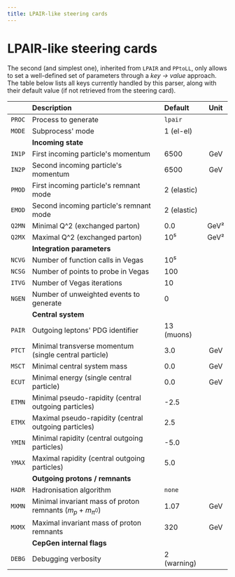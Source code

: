 ```yaml
---
title: LPAIR-like steering cards
---
```


# LPAIR-like steering cards

The second (and simplest one), inherited from `LPAIR` and `PPtoLL`, only allows to set a well-defined set of parameters through a *key → value* approach.
The table below lists all keys currently handled by this parser, along with their default value (if not retrieved from the steering card).

|        | Description                                                     | Default    | Unit |
|:------:|:----------------------------------------------------------------|:-----------|:----:|
| `PROC` | Process to generate                                             | `lpair`    |      |
| `MODE` | Subprocess' mode                                                | 1 (el-el)  |      |
|        | **Incoming state**                                              |            |      |
| `IN1P` | First incoming particle's momentum                              | 6500       | GeV  |
| `IN2P` | Second incoming particle's momentum                             | 6500       | GeV  |
| `PMOD` | First incoming particle's remnant mode                          | 2 (elastic)|      |
| `EMOD` | Second incoming particle's remnant mode                         | 2 (elastic)|      |
| `Q2MN` | Minimal Q^2 (exchanged parton)                                  | 0.0        | GeV² |
| `Q2MX` | Maximal Q^2 (exchanged parton)                                  | 10⁵        | GeV² |
|        | **Integration parameters**                                      |            |      |
| `NCVG` | Number of function calls in Vegas                               | 10⁵        |      |
| `NCSG` | Number of points to probe in Vegas                              | 100        |      |
| `ITVG` | Number of Vegas iterations                                      | 10         |      |
| `NGEN` | Number of unweighted events to generate                         | 0          |      |
|| **Central system**                                                      |            |      |
| `PAIR` | Outgoing leptons' PDG identifier                                | 13 (muons) |      |
| `PTCT` | Minimal transverse momentum (single central particle)           | 3.0        | GeV  |
| `MSCT` | Minimal central system mass                                     | 0.0        | GeV  |
| `ECUT` | Minimal energy (single central particle)                        | 0.0        | GeV  |
| `ETMN` | Minimal pseudo-rapidity (central outgoing particles)            | -2.5       |      |
| `ETMX` | Maximal pseudo-rapidity (central outgoing particles)            | 2.5        |      |
| `YMIN` | Minimal rapidity (central outgoing particles)                   | -5.0       |      |
| `YMAX` | Maximal rapidity (central outgoing particles)                   | 5.0        |      |
|| **Outgoing protons / remnants**                                         |            |      |
| `HADR` | Hadronisation algorithm                                         | `none`     |      |
| `MXMN` | Minimal invariant mass of proton remnants ($m_p+m _ {\pi^{0}}$) | 1.07       | GeV  |
| `MXMX` | Maximal invariant mass of proton remnants                       | 320        | GeV  |
|        | **CepGen internal flags**                                       |            |      |
| `DEBG` | Debugging verbosity                                             | 2 (warning)|      |

